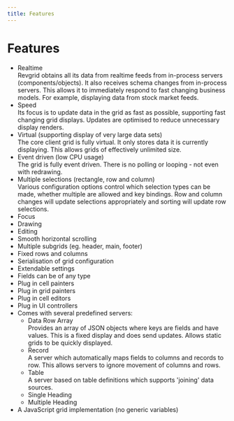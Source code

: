 ```yaml
---
title: Features
---
```


# Features

* Realtime\
Revgrid obtains all its data from realtime feeds from in-process servers (components/objects).  It also receives schema changes from in-process servers.  This allows it to immediately respond to fast changing business models.  For example, displaying data from stock market feeds.
* Speed\
Its focus is to update data in the grid as fast as possible, supporting fast changing grid displays.  Updates are optimised to reduce unnecessary display renders.
* Virtual (supporting display of very large data sets)\
The core client grid is fully virtual.  It only stores data it is currently displaying.  This allows grids of effectively unlimited size.
* Event driven (low CPU usage)\
The grid is fully event driven.  There is no polling or looping - not even with redrawing.
* Multiple selections (rectangle, row and column)\
Various configuration options control which selection types can be made, whether multiple are allowed and key bindings.  Row and column changes will update selections appropriately and sorting will update row selections.
* Focus
* Drawing
* Editing
* Smooth horizontal scrolling
* Multiple subgrids (eg. header, main, footer)
* Fixed rows and columns
* Serialisation of grid configuration
* Extendable settings
* Fields can be of any type
* Plug in cell painters
* Plug in grid painters
* Plug in cell editors
* Plug in UI controllers
* Comes with several predefined servers:
    * Data Row Array\
    Provides an array of JSON objects where keys are fields and have values. This is a fixed display and does send updates. Allows static grids to be quickly displayed.
    * Record\
    A server which automatically maps fields to columns and records to row. This allows servers to ignore movement of columns and rows.
    * Table\
    A server based on table definitions which supports 'joining' data sources.
    * Single Heading
    * Multiple Heading
* A JavaScript grid implementation (no generic variables)
